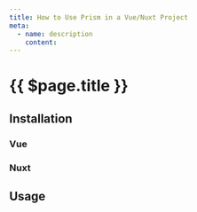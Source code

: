 ```yaml
---
title: How to Use Prism in a Vue/Nuxt Project
meta:
  - name: description
    content: 
---
```


# {{ $page.title }}

<start-tutorial topic="prism"/>

## Installation

### Vue

### Nuxt

## Usage
